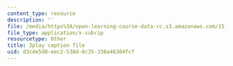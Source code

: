```yaml
---
content_type: resource
description: ''
file: /media/https%3A/open-learning-course-data-rc.s3.amazonaws.com/15-s08-fintech-shaping-the-financial-world-spring-2020/d3c4e5d0eec2538d8c35336a46384fcf_kZ1EqqnUw6M.vtt
file_type: application/x-subrip
resourcetype: Other
title: 3play caption file
uid: d3c4e5d0-eec2-538d-8c35-336a46384fcf
---
```

